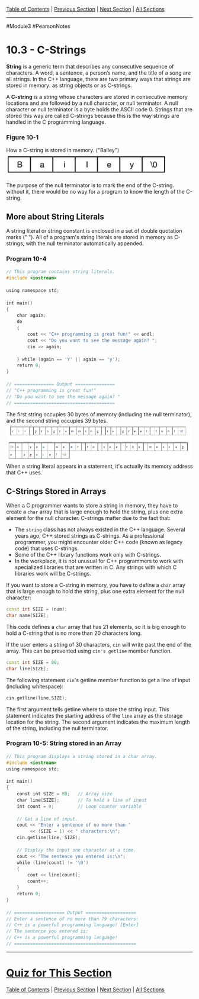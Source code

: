[Table of Contents](/README.md) | [Previous Section](10.2%20-%20Character%20Case%20Conversion.md) | [Next Section](10.4%20-%20Library%20Functions%20for%20Working%20with%20C-Strings.md) | [All Sections](/Module%203/Pearson%20Notes/) <br />
***
#Module3 #PearsonNotes 
# 10.3 - C-Strings
**String** is a generic term that describes any consecutive sequence of characters. A word, a sentence, a person’s name, and the title of a song are all strings. In the C++ language, there are two primary ways that strings are stored in memory: as string objects or as C-strings. 

A **C-string** is a string whose characters are stored in consecutive memory locations and are followed by a null character, or null terminator. 
A null character or null terminator is a byte holds the ASCII code 0. Strings that are stored this way are called C-strings because this is the way strings are handled in the C programming language.

### Figure 10-1
How a C-string is stored in memory. ("Bailey") <br />
![10.3 - Figure 10-1](10.3%20Photos/10.3%20-%20Figure%2010-1.png)

The purpose of the null terminator is to mark the end of the C-string. without it, there would be no way for a program to know the length of the C-string.

## More about String Literals
A string literal or string constant is enclosed in a set of double quotation marks (" ").
All of a program's string literals are stored in memory as C-strings, with the null terminator automatically appended.

### Program 10-4
```c++
// This program contains string literals.
#include <iostream>

using namespace std;

int main()
{
    char again;
    do
    {
        cout << "C++ programming is great fun!" << endl;
        cout << "Do you want to see the message again? ";
        cin >> again;
        
    } while (again == 'Y' || again == 'y');
    return 0;
}

// =============== Output ===============
// "C++ programming is great fun!" 
// "Do you want to see the message again? "
// ======================================
```

The first string occupies 30 bytes of memory (including the null terminator), and the second string occupies 39 bytes.
![10.3 - The 2 Example Strings](10.3%20Photos/10.3%20-%20The%202%20Example%20Strings.png)
When a string literal appears in a statement, it's actually its memory address that C++ uses.

## C-Strings Stored in Arrays
When a C programmer wants to store a string in memory, they have to create a `char` array that is large enough to hold the string, plus one extra element for the null character.
C-strings matter due to the fact that:
- The `string` class has not always existed in the C++ language. Several years ago, C++ stored strings as C-strings. As a professional programmer, you might encounter older C++ code (known as legacy code) that uses C-strings.
- Some of the C++ library functions work only with C-strings.
- In the workplace, it is not unusual for C++ programmers to work with specialized libraries that are written in C. Any strings with which C libraries work will be C-strings.

If you want to store a C-string in memory, you have to define a `char` array that is large enough to hold the string, plus one extra element for the null character:
```c++
const int SIZE = (num);
char name[SIZE];
```
This code defines a `char` array that has 21 elements, so it is big enough to hold a C-string that is no more than 20 characters long.

If the user enters a string of 30 characters, `cin` will write past the end of the array. This can be prevented using `cin's getline` member function.
```c++
const int SIZE = 80;
char line[SIZE];
```
The following statement `cin`'s getline member function to get a line of input (including whitespace):
```c++
cin.getline(line,SIZE);
```
The first argument tells getline where to store the string input. This statement indicates the starting address of the `line` array as the storage location for the string. The second argument indicates the maximum length of the string, including the null terminator.

### Program 10-5: String stored in an Array
```c++
// This program displays a string stored in a char array.
#include <iostream>
using namespace std;

int main()
{
    const int SIZE = 80;   // Array size
    char line[SIZE];       // To hold a line of input
    int count = 0;         // Loop counter variable

    // Get a line of input.
    cout << "Enter a sentence of no more than "
         << (SIZE − 1) << " characters:\n";
    cin.getline(line, SIZE);

    // Display the input one character at a time.
    cout << "The sentence you entered is:\n";
    while (line[count] != '\0')
    {
        cout << line[count];
        count++;
    }
    return 0;
}

// =================== Output ===================
// Enter a sentence of no more than 79 characters:
// C++ is a powerful programming language! [Enter]
// The sentence you entered is:
// C++ is a powerful programming language!
// ==============================================
```
***
# [Quiz for This Section](!%20Unit%2010%20Answers.md#Quiz-10-3)
[Table of Contents](/README.md) | [Previous Section](10.2%20-%20Character%20Case%20Conversion.md) | [Next Section](10.4%20-%20Library%20Functions%20for%20Working%20with%20C-Strings.md) | [All Sections](/Module%203/Pearson%20Notes/)